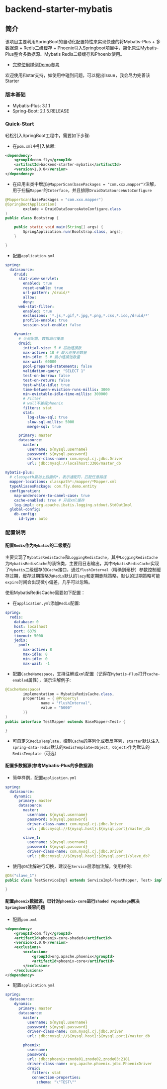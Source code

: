 # backend-starter-mybatis

## 简介
该项目主要利用SpringBoot的自动化配置特性来实现快速的将Mybatis-Plus + 多数据源 + Redis二级缓存 + Phoenix引入Springboot项目中，简化原生Mybatis-Plus整合多数据源、Mybatis Redis二级缓存和Phoenix使用。

- [完整使用样例Demo参考](https://github.com/FlyingGlass/backend-starter-mybatis-demo)

欢迎使用和star支持，如使用中碰到问题，可以提出Issue，我会尽力完善该Starter

### 版本基础
- Mybatis-Plus: 3.1.1
- Spring-Boot: 2.1.5.RELEASE

### Quick-Start

轻松引入SpringBoot工程中，需要如下步骤:

- 在`pom.xml`中引入依赖:
```xml
<dependency>
    <groupId>com.fly</groupId>
    <artifactId>backend-starter-mybatis</artifactId>
    <version>1.0.0</version>
</dependency>
```

- 在应用主类中增加`@MapperScan(basePackages = "com.xxx.mapper")`注解，用于扫描`Mapper`的`Interface`，并且排除`DruidDataSourceAutoConfigure`

```java
@MapperScan(basePackages = "com.xxx.mapper")
@SpringBootApplication(
        exclude = DruidDataSourceAutoConfigure.class
)
public class Bootstrap {

    public static void main(String[] args) {
        SpringApplication.run(Bootstrap.class, args);
    }

}
```

- 配置`application.yml`
```yml
spring:
  datasource:
    druid:
      stat-view-servlet:
        enabled: true
        reset-enable: true
        url-pattern: /druid/*
        allow:
        deny:
      web-stat-filter:
        enabled: true
        exclusions: '*.js,*.gif,*.jpg,*.png,*.css,*.ico,/druid/*'
        profile-enable: true
        session-stat-enable: false

    dynamic:
      # 全局配置，数据源可覆盖
      druid:
        initial-size: 5 # 初始连接数
        max-active: 10 # 最大连接池数量
        min-idle: 5 # 最小连接池数量
        max-wait: 60000
        pool-prepared-statements: false
        validation-query: "SELECT 1"
        test-on-borrow: false
        test-on-return: false
        test-while-idle: true
        time-between-eviction-runs-millis: 3000
        min-evictable-idle-time-millis: 300000
        # Filter
        # wall不兼容phoenix
        filters: stat
        stat:
          log-slow-sql: true
          slow-sql-millis: 5000
          merge-sql: true

      primary: master
      datasource:
        master:
          username: ${mysql.username}
          password: ${mysql.password}
          driver-class-name: com.mysql.cj.jdbc.Driver
          url: jdbc:mysql://localhost:3306/master_db
                  
mybatis-plus:
  # classpath要加上后面的*，表示通配符，匹配任意路径
  mapper-locations: classpath*:/mapper/*Mapper.xml
  typeAliasesPackage: com.fly.demo.entity
  configuration:
    map-underscore-to-camel-case: true
    cache-enabled: true # 开启xml缓存
    log-impl: org.apache.ibatis.logging.stdout.StdOutImpl
  global-config:
    db-config:
      id-type: auto
```

### 配置说明

#### 配置`Redis`作为`Mybatis`的二级缓存

主要实现了`MybatisRedisCache`和`LoggingRedisCache`，其中`LoggingRedisCache`为`MybatisRedisCache`的装饰类，主要用日志输出，其中`MybatisRedisCache`实现了`Mybatis`二级缓存的`Cache`接口，通过`flushInterval`（精确到毫秒）参数控制缓存过期，缓存过期策略为`Redis`默认的`lazy`和定期删除策略，默认的过期策略可能`expire`时间会出现微小偏差，几乎可以忽略。

使用MybatisRedisCache需要如下配置：

- 在`application.yml`添加`Redis`配置:
```yml
spring:
  redis:
    database: 0
    host: localhost
    port: 6379
    timeout: 5000
    jedis:
      pool:
        max-active: 8
        max-idle: 8
        min-idle: 0
        max-wait: -1
```

- 配置`CacheNamespace`，支持注解或`xml`配置（记得在`Mybatis-Plus`打开`cache-enabled`属性），演示注解例子:
```java
@CacheNamespace(
        implementation = MybatisRedisCache.class,
        properties = { @Property(
                name = "flushInterval",
                value = "5000"
        )}
)
public interface TestMapper extends BaseMapper<Test> {

}
```

- 可自定义`RedisTemplate`，控制`Cache`的序列化或者反序列，`starter`默认注入`spring-data-redis`默认的`RedisTemplate<Object, Object>`作为默认的`RedisTemplate`（可选）


#### 配置多数据源(参考Mybatis-Plus的多数据源)

- 简单样例，配置`application.yml`
```yml
spring:
  datasource:
    dynamic:
      primary: master
      datasource:
        master:
          username: ${mysql.username}
          password: ${mysql.password}
          driver-class-name: com.mysql.cj.jdbc.Driver
          url: jdbc:mysql://${mysql.host}:${mysql.port}/master_db

        slave_1:
          username: ${mysql.username}
          password: ${mysql.password}
          driver-class-name: com.mysql.cj.jdbc.Driver
          url: jdbc:mysql://${mysql.host}:${mysql.port}/slave_db?
```
- 使用`@DS`注解进行切换，建议在`Service`层添加注解，使用样例:
```java
@DS("slave_1")
public class TestServiceImpl extends ServiceImpl<TestMapper, Test> implements ITestService {

}
```

#### 配置`phoenix`数据源，已针对`phoenix-core`进行`shaded repackage`解决`Springboot`兼容问题
- 配置`pom.xml`
```xml
<dependency>
    <groupId>com.fly</groupId>
    <artifactId>phoenix-core-shaded</artifactId>
    <version>1.0.0</version>
    <exclusions>
        <exclusion>
            <groupId>org.apache.phoenix</groupId>
            <artifactId>phoenix-core</artifactId>
        </exclusion>
    </exclusions>
</dependency>
```

- 配置`application.yml`
```yml
spring:
  datasource:
    dynamic:
      primary: master
      datasource:
        master:
          username: ${mysql.username}
          password: ${mysql.password}
          driver-class-name: com.mysql.cj.jdbc.Driver
          url: jdbc:mysql://${mysql.host}:${mysql.port}/master_db

        phoenix:
          username:
          password:
          url: jdbc:phoenix:znode01,znode02,znode03:2181
          driver-class-name: org.apache.phoenix.jdbc.PhoenixDriver
          druid:
            filters: stat
            connection-properties:
              schema: "\"TEST\""
```



